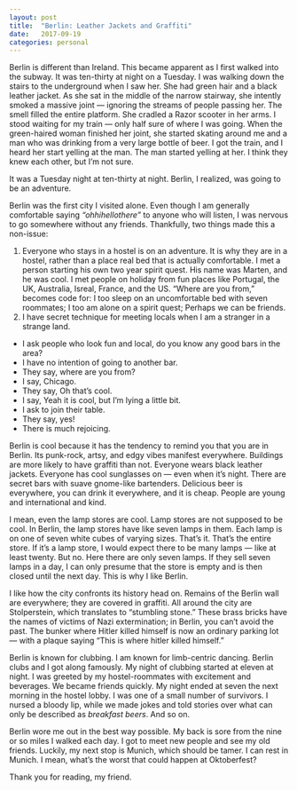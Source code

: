 ```yaml
---
layout: post
title:  "Berlin: Leather Jackets and Graffiti"
date:   2017-09-19
categories: personal
---
```


Berlin is different than Ireland. This became apparent as I first walked into the subway. It was ten-thirty at night on a Tuesday. I was walking down the stairs to the underground when I saw her. She had green hair and a black leather jacket. As she sat in the middle of the narrow stairway, she intently smoked a massive joint — ignoring the streams of people passing her. The smell filled the entire platform. She cradled a Razor scooter in her arms. I stood waiting for my train — only half sure of where I was going. When the green-haired woman finished her joint, she started skating around me and a man who was drinking from a very large bottle of beer. I got the train, and I heard her start yelling at the man. The man started yelling at her. I think they knew each other, but I’m not sure.

It was a Tuesday night at ten-thirty at night. Berlin, I realized, was going to be an adventure.

Berlin was the first city I visited alone. Even though I am generally comfortable saying *“ohhihellothere”* to anyone who will listen, I was nervous to go somewhere without any friends. Thankfully, two things made this a non-issue:
1. Everyone who stays in a hostel is on an adventure. It is why they are in a hostel, rather than a place real bed that is actually comfortable. I met a person starting his own two year spirit quest. His name was Marten, and he was cool. I met people on holiday from fun places like Portugal, the UK, Australia, Isreal, France, and the US. “Where are you from,” becomes code for: I too sleep on an uncomfortable bed with seven roommates; I too am alone on a spirit quest; Perhaps we can be friends.
2. I have secret technique for meeting locals when I am a stranger in a strange land.
  - I ask people who look fun and local, do you know any good bars in the area?
  - I have no intention of going to another bar.
  - They say, where are you from?
  - I say, Chicago.
  - They say, Oh that’s cool.
  - I say, Yeah it is cool, but I’m lying a little bit.
  - I ask to join their table.
  - They say, yes!
  - There is much rejoicing.

Berlin is cool because it has the tendency to remind you that you are in Berlin. Its punk-rock, artsy, and edgy vibes manifest  everywhere. Buildings are more likely to have graffiti than not. Everyone wears black leather jackets. Everyone has cool sunglasses on — even when it’s night. There are secret bars with suave gnome-like bartenders. Delicious beer is everywhere, you can drink it everywhere, and it is cheap. People are young and international and kind.

I mean, even the lamp stores are cool. Lamp stores are not supposed to be cool. In Berlin, the lamp stores have like seven lamps in them. Each lamp is on one of seven white cubes of varying sizes. That’s it. That’s the entire store. If it’s a lamp store, I would expect there to be many lamps — like at least twenty. But no. Here there are only seven lamps. If they sell seven lamps in a day, I can only presume that the store is empty and is then closed until the next day. This is why I like Berlin.

I like how the city confronts its history head on. Remains of the Berlin wall are everywhere; they are covered in graffiti. All around the city are Stolperstein, which translates to “stumbling stone.” These brass bricks have the names of victims of Nazi extermination; in Berlin, you can’t avoid the past. The bunker where Hitler killed himself is now an ordinary parking lot — with a plaque saying “This is where hitler killed himself.”

Berlin is known for clubbing. I am known for limb-centric dancing. Berlin clubs and I got along famously. My night of clubbing started at eleven at night. I was greeted by my hostel-roommates with excitement and beverages. We became friends quickly. My night ended at seven the next morning in the hostel lobby. I was one of a small number of survivors. I nursed a bloody lip, while we made jokes and told stories over what can only be described as *breakfast beers*. And so on.

Berlin wore me out in the best way possible. My back is sore from the nine or so miles I walked each day. I got to meet new people and see my old friends. Luckily, my next stop is Munich, which should be tamer. I can rest in Munich. I mean, what’s the worst that could happen at Oktoberfest?

Thank you for reading, my friend.
